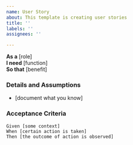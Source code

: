 ```yaml
---
name: User Story
about: This template is creating user stories
title: ''
labels: ''
assignees: ''

---
```


**As a** [role]  
 **I need** [function]  
 **So that** [benefit]  
   
 ### Details and Assumptions
 * [document what you know]

 ### Acceptance Criteria  
   
 ```gherkin
 Given [some context]
 When [certain action is taken]
 Then [the outcome of action is observed]
